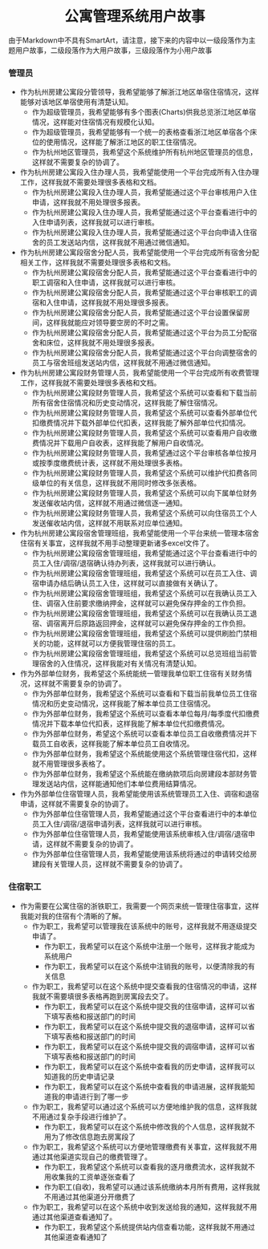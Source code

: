 <div align="center">
    <h1>
        公寓管理系统用户故事
    </h1>
</div>

由于Markdown中不具有SmartArt，请注意，接下来的内容中以一级段落作为主题用户故事，二级段落作为大用户故事，三级段落作为小用户故事

### 管理员

+ 作为杭州房建公寓段分管领导，我希望能够了解浙江地区单宿住宿情况，这样能够对该地区单宿使用有清楚认知。
  + 作为超级管理员，我希望能够有多个图表(Charts)供我总览浙江地区单宿情况，这样能对住宿情况有规模化认知。
  + 作为超级管理员，我希望能够有一个统一的表格查看浙江地区单宿各个床位的使用情况，这样能了解浙江地区的职工住宿情况。
  + 作为杭州地区管理员，我希望这个系统维护所有杭州地区管理员的信息，这样就不需要复杂的协调了。
+ 作为杭州房建公寓段入住办理人员，我希望能使用一个平台完成所有入住办理工作，这样我就不需要处理很多表格和文档。
  + 作为杭州房建公寓段入住办理人员，我希望能通过这个平台审核用户入住申请，这样我就不用处理很多报表。
  + 作为杭州房建公寓段入住办理人员，我希望能通过这个平台查看进行中的入住申请列表，这样我就可以进行审核。
  + 作为杭州房建公寓段入住办理人员，我希望能通过这个平台向申请入住宿舍的员工发送站内信，这样我就不用通过微信通知。
+ 作为杭州房建公寓段宿舍分配人员，我希望能使用一个平台完成所有宿舍分配相关工作，这样我就不需要处理很多表格和文档。
  + 作为杭州房建公寓段宿舍分配人员，我希望能通过这个平台查看进行中的职工调宿和入住申请，这样我就可以进行审核。
  + 作为杭州房建公寓段宿舍分配人员，我希望能通过这个平台审核职工的调宿和入住申请，这样我就不用处理很多报表。
  + 作为杭州房建公寓段宿舍分配人员，我希望能通过这个平台设置保留房间，这样我就能应对领导要空房的不时之需。
  + 作为杭州房建公寓段宿舍分配人员，我希望能通过这个平台为员工分配宿舍和床位，这样我就不用处理很多报表。
  + 作为杭州房建公寓段宿舍分配人员，我希望能通过这个平台向调整宿舍的员工与宿舍班组发送站内信，这样我就不用通过微信通知。
+ 作为杭州房建公寓段财务管理人员，我希望能使用一个平台完成所有收费管理工作，这样我就不需要处理很多表格和文档。
  + 作为杭州房建公寓段财务管理人员，我希望这个系统可以查看和下载当前所有宿舍住宿情况和历史变动情况，这样我能了解住宿情况。
  + 作为杭州房建公寓段财务管理人员，我希望这个系统可以查看外部单位代扣缴费情况并下载外部单位代扣表，这样我能了解外部单位代扣情况。
  + 作为杭州房建公寓段财务管理人员，我希望这个系统可以查看用户自收缴费情况并下载用户自收表，这样我能了解用户自收情况。
  + 作为杭州房建公寓段财务管理人员，我希望通过这个平台审核各单位按月或按季度缴费统计表，这样就不用处理很多表格。
  + 作为杭州房建公寓段财务管理人员，我希望这个系统可以维护代扣费各同级单位的有关信息，这样我就不用同时修改多张表格。
  + 作为杭州房建公寓段财务管理人员，我希望这个系统可以向下属单位财务发送催收站内信，这样就不用通过微信逐一通知。
  + 作为杭州房建公寓段财务管理人员，我希望这个系统可以向住宿员工个人发送催收站内信，这样就不用联系对应单位通知。
+ 作为杭州房建公寓段宿舍管理班组，我希望能使用一个平台来统一管理本宿舍住宿有关事宜，这样我就不用手动整理更新诸多excel文件了。
  + 作为杭州房建公寓段宿舍管理班组，我希望能通过这个平台查看进行中的员工入住/调宿/退宿确认待办列表，这样我就可以进行确认。
  + 作为杭州房建公寓段宿舍管理班组，我希望这个系统可以在员工入住、调宿申请办结后确认员工入住，这样就可以直接做有关确认了。
  + 作为杭州房建公寓段宿舍管理班组，我希望这个系统可以在我确认员工入住、调宿入住前要求缴纳押金，这样就可以避免保存押金的工作负担。
  + 作为杭州房建公寓段宿舍管理班组，我希望这个系统可以在我确认员工退宿、调宿离开后原路返回押金，这样就可以避免保存押金的工作负担。
  + 作为杭州房建公寓段宿舍管理班组，我希望这个系统可以提供刷脸门禁相关的功能，这样就可以方便我管理住宿的员工。
  + 作为杭州房建公寓段宿舍管理班组，我希望这个系统可以总览班组当前管理宿舍的入住情况，这样我能对有关情况有清楚认知。
+ 作为外部单位财务，我希望这个系统能统一管理我单位职工住宿有关财务情况，这样就不需要复杂的协调了。
  + 作为外部单位财务，我希望这个系统可以查看和下载当前我单位员工住宿情况和历史变动情况，这样我能了解本单位员工住宿情况。
  + 作为外部单位财务，我希望这个系统可以查看本单位每月/每季度代扣缴费情况并下载本单位代扣表，这样我能了解本单位代扣缴费情况。
  + 作为外部单位财务，希望这个系统可以查看本单位员工自收缴费情况并下载员工自收表，这样我能了解本单位员工自收情况。
  + 作为外部单位财务，我希望这个系统能使用这个系统管理住宿代扣，这样就不用管理很多表格了。
  + 作为外部单位财务，我希望这个系统能在缴纳款项后向房建段本部财务管理发送站内信，这样能通知他们本单位费用结算情况。
+ 作为外部单位住宿管理人员，我希望能使用该系统管理员工入住、调宿和退宿申请，这样就不需要复杂的协调了。
  + 作为外部单位住宿管理人员，我希望能通过这个平台查看进行中的本单位员工入住/调宿/退宿申请列表，这样我就可以进行审核。
  + 作为外部单位住宿管理人员，我希望能使用该系统审核入住/调宿/退宿申请，这样就不需要复杂的协调了。
  + 作为外部单位住宿管理人员，我希望能使用该系统将通过的申请转交给房建段有关管理人员，这样就不需要复杂的协调了。

### 住宿职工

+ 作为需要在公寓住宿的浙铁职工，我需要一个网页来统一管理住宿事宜，这样我能对我的住宿有个清晰的了解。
  + 作为职工，我希望可以管理我在该系统中的账号，这样我就不用逐级提交申请了。
    + 作为职工，我希望可以在这个系统中注册一个账号，这样我才能成为系统用户
    + 作为职工，我希望可以在这个系统中注销我的账号，以便清除我的有关信息
  + 作为职工，我希望可以在这个系统中提交查看我的住宿情况的申请，这样我就不需要填很多表格再跑到房寓段去交了。
    + 作为职工，我希望可以在这个系统中提交我的住宿申请，这样可以省下填写表格和报送部门的时间 
    + 作为职工，我希望可以在这个系统中提交我的退宿申请，这样可以省下填写表格和报送部门的时间
    + 作为职工，我希望可以在这个系统中提交我的调宿申请，这样可以省下填写表格和报送部门的时间
    + 作为职工，我希望可以在这个系统中查看我的历史申请，这样我可以知道我的历史申请记录
    + 作为职工，我希望可以在这个系统中查看我的申请进展，这样我能知道我的申请进行到了哪一步
  + 作为职工，我希望可以通过这个系统可以方便地维护我的信息，这样我就不用通过复杂手段进行维护了。
    + 作为职工，我希望可以在这个系统中修改我的个人信息，这样我就不用为了修改信息跑去房寓段了
  + 作为职工，我希望这个系统可以方便地管理缴费有关事宜，这样我就不用通过其他渠道实现自己的缴费管理了。
    + 作为职工，我希望这个系统可以查看我的逐月缴费流水，这样我就不用收集我的工资单逐张查看了
    + 作为职工(自收)，我希望可以通过该系统缴纳本月所有费用，这样我就不用通过其他渠道分开缴费了
  + 作为职工，我希望可以在这个系统中收到发送给我的通知，这样我就不用通过其他渠道查看通知了。
    + 作为职工，我希望这个系统提供站内信查看功能，这样我就不用通过其他渠道查看通知了